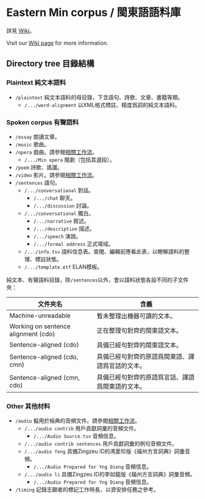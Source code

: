 # Eastern Min corpus / 閩東語語料庫

詳見 [Wiki](https://github.com/MindongLab/cdo-corpus/wiki)。

Visit our [Wiki page](https://github.com/MindongLab/cdo-corpus/wiki) for more information.

## Directory tree 目錄結構

### Plaintext 純文本語料

- `/plaintext` 純文本語料的母目錄，下含語句、詩歌、文章、書籍等類。
  - `/.../word-alignment` 以XML格式標註、精度爲詞的純文本語料。

### Spoken corpus 有聲語料

- `/essay` 朗讀文章。
- `/music` 歌曲。
- `/opera` 戲曲。請參閱[相關工作流](https://github.com/MindongLab/cdo-corpus/projects/3)。
  - `/.../Min opera` 閩劇（包括其選段）。
- `/poem` 詩歌、謠讖。
- `/video` 影片。請參閱[相關工作流](https://github.com/MindongLab/cdo-corpus/projects/1)。
- `/sentences` 語句。
  - `/.../conversational` 對話。
    - `/.../chat` 聊天。
    - `/.../discussion` 討論。
  - `/.../conversational` 獨白。
    - `/.../narrative` 敘述。
    - `/.../description` 描述。
    - `/.../speech` 演說。
    - `/.../formal address` 正式場域。
  - `/.../info.tsv` 語料信息表。查閱、編輯前應看此表，以瞭解語料的整理、標註狀態。
  - `/.../template.etf` ELAN模板。

純文本、有聲語料目錄，除`/sentences`以外，會以語料狀態各設不同的子文件夾：

文件夾名 | 含義
-- | --
Machine-unreadable | 暫未整理出機器可讀的文本。
Working on sentence alignment (cdo) | 正在整理句對齊的閩東語文本。
Sentence-aligned (cdo) | 具備已經句對齊的閩東語文本。
Sentence-aligned (cdo, cmn) | 具備已經句對齊的原語爲閩東語、譯語爲官話的文本。
Sentence-aligned (cmn, cdo) | 具備已經句對齊的原語爲官話、譯語爲閩東語的文本。

### Other 其他材料

- `/audio` 擬用於榕典的音頻文件。請參閱[相關工作流](https://github.com/MindongLab/cdo-corpus/projects/4)。
  - `/.../audio contrib` 用戶貢獻詞彙的音頻文件。
    - `/.../Audio Source.tsv` 音頻信息。
  - `/.../audio contrib sentences` 用戶貢獻詞彙的例句音頻文件。
  - `/.../audio feng` 具備Zingzeu ID的馮愛珍版《福州方言詞典》詞彙音頻。
    - `/.../Audio Prepared for Yng Dieng` 音頻信息。
  - `/.../audio li` 具備Zingzeu ID的李如龍版《福州方言詞典》詞彙音頻。
    - `/.../Audio Prepared for Yng Dieng` 音頻信息。
- `/timing` 記錄志願者的標記工作時長，以資安排任務之參考。
